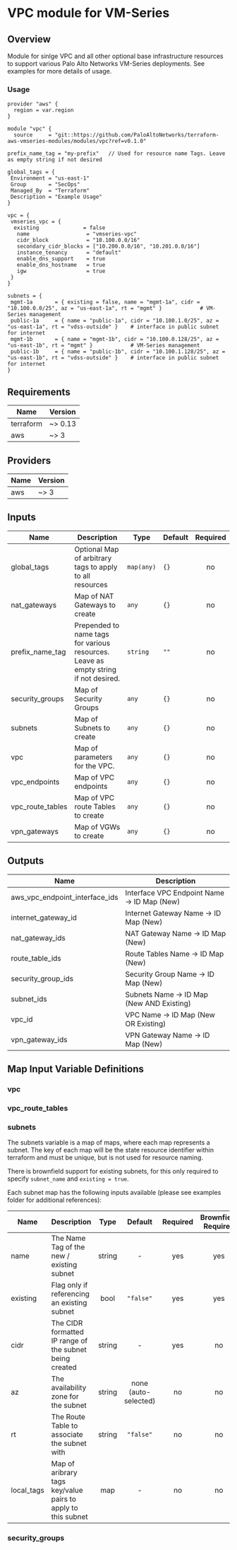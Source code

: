 # VPC module for VM-Series

## Overview  
Module for sinlge VPC and all other optional base infrastructure resources to support various Palo Alto Networks VM-Series deployments. See examples for more details of usage.



### Usage
```
provider "aws" {
  region = var.region
}

module "vpc" {
  source     = "git::https://github.com/PaloAltoNetworks/terraform-aws-vmseries-modules/modules/vpc?ref=v0.1.0"

prefix_name_tag = "my-prefix"   // Used for resource name Tags. Leave as empty string if not desired

global_tags = {
 Environment = "us-east-1"
 Group       = "SecOps"
 Managed_By  = "Terraform"
 Description = "Example Usage"
}

vpc = {
 vmseries_vpc = {
  existing              = false
   name                  = "vmseries-vpc"
   cidr_block            = "10.100.0.0/16"
   secondary_cidr_blocks = ["10.200.0.0/16", "10.201.0.0/16"]
   instance_tenancy      = "default"
   enable_dns_support    = true
   enable_dns_hostname   = true
   igw                   = true
 }
}

subnets = {
 mgmt-1a       = { existing = false, name = "mgmt-1a", cidr = "10.100.0.0/25", az = "us-east-1a", rt = "mgmt" }            # VM-Series management
 public-1a     = { name = "public-1a", cidr = "10.100.1.0/25", az = "us-east-1a", rt = "vdss-outside" }    # interface in public subnet for internet
 mgmt-1b       = { name = "mgmt-1b", cidr = "10.100.0.128/25", az = "us-east-1b", rt = "mgmt" }            # VM-Series management
 public-1b     = { name = "public-1b", cidr = "10.100.1.128/25", az = "us-east-1b", rt = "vdss-outside" }    # interface in public subnet for internet
}

```

<!-- BEGINNING OF PRE-COMMIT-TERRAFORM DOCS HOOK -->
## Requirements

| Name | Version |
|------|---------|
| terraform | ~> 0.13 |
| aws | ~> 3 |

## Providers

| Name | Version |
|------|---------|
| aws | ~> 3 |

## Inputs

| Name | Description | Type | Default | Required |
|------|-------------|------|---------|:--------:|
| global\_tags | Optional Map of arbitrary tags to apply to all resources | `map(any)` | `{}` | no |
| nat\_gateways | Map of NAT Gateways to create | `any` | `{}` | no |
| prefix\_name\_tag | Prepended to name tags for various resources. Leave as empty string if not desired. | `string` | `""` | no |
| security\_groups | Map of Security Groups | `any` | `{}` | no |
| subnets | Map of Subnets to create | `any` | `{}` | no |
| vpc | Map of parameters for the VPC. | `any` | `{}` | no |
| vpc\_endpoints | Map of VPC endpoints | `any` | `{}` | no |
| vpc\_route\_tables | Map of VPC route Tables to create | `any` | `{}` | no |
| vpn\_gateways | Map of VGWs to create | `any` | `{}` | no |

## Outputs

| Name | Description |
|------|-------------|
| aws\_vpc\_endpoint\_interface\_ids | Interface VPC Endpoint Name -> ID Map (New) |
| internet\_gateway\_id | Internet Gateway Name -> ID Map (New) |
| nat\_gateway\_ids | NAT Gateway Name -> ID Map (New) |
| route\_table\_ids | Route Tables Name -> ID Map (New) |
| security\_group\_ids | Security Group Name -> ID Map (New) |
| subnet\_ids | Subnets Name -> ID Map (New AND Existing) |
| vpc\_id | VPC Name -> ID Map (New OR Existing) |
| vpn\_gateway\_ids | VPN Gateway Name -> ID Map (New) |

<!-- END OF PRE-COMMIT-TERRAFORM DOCS HOOK -->

## Map Input Variable Definitions

### vpc

### vpc_route_tables

### subnets

The subnets variable is a map of maps, where each map represents a subnet. The key of each map will be the state resource identifier within terraform and must be unique, but is not used for resource naming.

There is brownfield support for existing subnets, for this only required to specify `subnet_name` and `existing = true`.

Each subnet map has the following inputs available (please see examples folder for additional references):

| Name | Description | Type | Default | Required | Brownfield Required
|------|-------------|:----:|:-----:|:-----:|:-----:|
| name | The Name Tag of the new / existing subnet  | string | - | yes | yes |
| existing | Flag only if referencing an existing subnet  | bool | `"false"` | yes | yes |
| cidr | The CIDR formatted IP range of the subnet being created | string | - | yes | no |
| az | The availability zone for the subnet  | string | none (auto-selected) | no | no |
| rt | The Route Table to associate the subnet with | string | `"false"` | no | no |
| local_tags  | Map of aribrary tags key/value pairs to apply to this subnet | map | - | no | no |

### security_groups